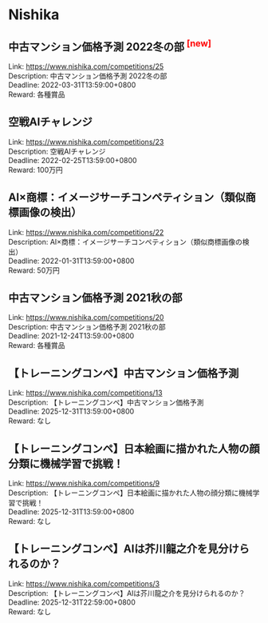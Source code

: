 # Nishika



## 中古マンション価格予測 2022冬の部 <sup style="color:red">[new]<sup>  

Link: https://www.nishika.com/competitions/25  
Description: 中古マンション価格予測 2022冬の部  
Deadline: 2022-03-31T13:59:00+0800  
Reward: 各種賞品  


## 空戦AIチャレンジ

Link: https://www.nishika.com/competitions/23  
Description: 空戦AIチャレンジ  
Deadline: 2022-02-25T13:59:00+0800  
Reward: 100万円  


## AI×商標：イメージサーチコンペティション（類似商標画像の検出）

Link: https://www.nishika.com/competitions/22  
Description: AI×商標：イメージサーチコンペティション（類似商標画像の検出）  
Deadline: 2022-01-31T13:59:00+0800  
Reward: 50万円  


## 中古マンション価格予測 2021秋の部

Link: https://www.nishika.com/competitions/20  
Description: 中古マンション価格予測 2021秋の部  
Deadline: 2021-12-24T13:59:00+0800  
Reward: 各種賞品  


## 【トレーニングコンペ】中古マンション価格予測

Link: https://www.nishika.com/competitions/13  
Description: 【トレーニングコンペ】中古マンション価格予測  
Deadline: 2025-12-31T13:59:00+0800  
Reward: なし  


## 【トレーニングコンペ】日本絵画に描かれた人物の顔分類に機械学習で挑戦！

Link: https://www.nishika.com/competitions/9  
Description: 【トレーニングコンペ】日本絵画に描かれた人物の顔分類に機械学習で挑戦！  
Deadline: 2025-12-31T13:59:00+0800  
Reward: なし  


## 【トレーニングコンペ】AIは芥川龍之介を見分けられるのか？

Link: https://www.nishika.com/competitions/3  
Description: 【トレーニングコンペ】AIは芥川龍之介を見分けられるのか？  
Deadline: 2025-12-31T22:59:00+0800  
Reward: なし  

